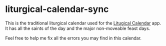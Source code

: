 # liturgical-calendar-sync

This is the traditional liturgical calendar used for the <a href="">Litugical Calendar</a> app. It has all the saints of the day and the major non-moveable feast days.

Feel free to help me fix all the errors you may find in this calendar.
